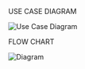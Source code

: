 USE CASE DIAGRAM

![Use Case Diagram](https://user-images.githubusercontent.com/56224581/133009269-f7e2405a-bf8c-492e-a4ac-562ae2e9bf53.jpg)

FLOW CHART

![Diagram](https://user-images.githubusercontent.com/56224581/133009348-86935ecb-2ef6-40f9-bfa5-9611cc75d686.jpg)


